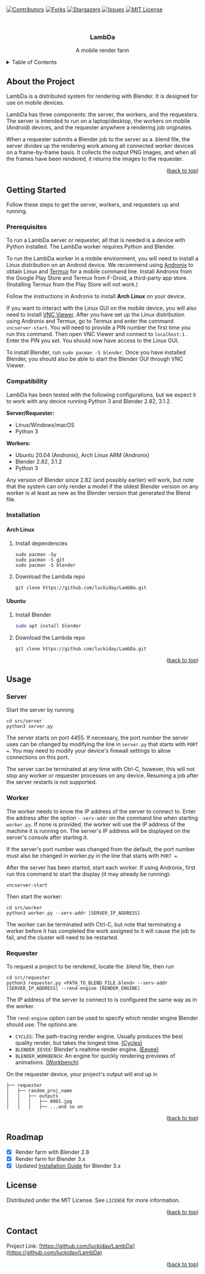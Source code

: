 <div id="top"></div>
<!--
*** Thanks for checking out the Best-README-Template. If you have a suggestion
*** that would make this better, please fork the repo and create a pull request
*** or simply open an issue with the tag "enhancement".
*** Don't forget to give the project a star!
*** Thanks again! Now go create something AMAZING! :D
-->



<!-- PROJECT SHIELDS -->
<!--
*** I'm using markdown "reference style" links for readability.
*** Reference links are enclosed in brackets [ ] instead of parentheses ( ).
*** See the bottom of this document for the declaration of the reference variables
*** for contributors-url, forks-url, etc. This is an optional, concise syntax you may use.
*** https://www.markdownguide.org/basic-syntax/#reference-style-links
-->
[![Contributors][contributors-shield]][contributors-url]
[![Forks][forks-shield]][forks-url]
[![Stargazers][stars-shield]][stars-url]
[![Issues][issues-shield]][issues-url]
[![MIT License][license-shield]][license-url]



<!-- PROJECT LOGO -->
<br />
<div align="center">
  <!-- <a href="https://github.com/luckiday/LambDa">
    <img src="images/logo.png" alt="Logo" width="80" height="80">
  </a> -->

<h3 align="center">LambDa</h3>

  <p align="center">
    A mobile render farm
    <br />
    <!-- <a href="https://github.com/luckiday/LambDa"><strong>Explore the docs »</strong></a>
    <br />
    <br />
    <a href="https://github.com/luckiday/LambDa">View Demo</a>
    ·
    <a href="https://github.com/luckiday/LambDa/issues">Report Bug</a>
    ·
    <a href="https://github.com/luckiday/LambDa/issues">Request Feature</a> -->
  </p>
</div>



<!-- TABLE OF CONTENTS -->
<details>
  <summary>Table of Contents</summary>
  <ol>
    <li>
      <a href="#about-the-project">About the Project</a>
      <!-- <ul>
        <li><a href="#built-with">Built With</a></li>
      </ul> -->
    </li>
    <li>
      <a href="#getting-started">Getting Started</a>
      <ul>
        <li><a href="#prerequisites">Prerequisites</a></li>
        <li><a href="#compatibility">Compatibility</a></li>
        <li><a href="#installation">Installation</a></li>
      </ul>
    </li>
    <li><a href="#usage">Usage</a></li>
    <!-- <li><a href="#roadmap">Roadmap</a></li>
    <li><a href="#contributing">Contributing</a></li> -->
    <li><a href="#license">License</a></li>
    <li><a href="#contact">Contact</a></li>
    <!-- <li><a href="#acknowledgments">Acknowledgments</a></li> -->
  </ol>
</details>



<!-- ABOUT THE PROJECT -->

## About the Project

LambDa is a distributed system for rendering with Blender. It is designed for use on mobile devices.

LambDa has three components: the server, the workers, and the requesters. The server is intended to run on a
laptop/desktop, the workers on mobile (Android) devices, and the requester anywhere a rendering job originates.

When a requester submits a Blender job to the server as a .blend file, the server divides up the rendering work among
all connected worker devices on a frame-by-frame basis. It collects the output PNG images, and when all the frames have
been rendered, it returns the images to the requester.

<!-- [![Product Name Screen Shot][product-screenshot]](https://example.com)

Here's a blank template to get started: To avoid retyping too much info. Do a search and replace with your text editor 
for the following: `github_username`, `repo_name`, `email_client`, `email`, `project_title`, `project_description` -->

<p align="right">(<a href="#top">back to top</a>)</p>




<!-- GETTING STARTED -->

## Getting Started

Follow these steps to get the server, workers, and requesters up and running.

### Prerequisites

To run a LambDa server or requester, all that is needed is a device with Python installed. The LambDa worker requires
Python and Blender.

To run the LambDa worker in a mobile environment, you will need to install a Linux distribution on an Android device. We
recommend using [Andronix](https://play.google.com/store/apps/details?id=studio.com.techriz.andronix&hl=en_US&gl=US) to
obtain Linux and [Termux](https://f-droid.org/en/packages/com.termux/) for a mobile command line. Install Andronix from
the Google Play Store and Termux from F-Droid, a third-party app store. (Installing Termux from the Play Store will not
work.)

Follow the instructions in Andronix to install **Arch Linux** on your device.

<!-- We have also tested LambDa on Ubuntu, however, recent versions of Blender (3+) are not available from the Ubuntu package
manager. -->

If you want to interact with the Linux GUI on the mobile device, you will also need to
install [VNC Viewer](https://play.google.com/store/apps/details?id=com.realvnc.viewer.android&hl=en_US&gl=US). After you
have set up the Linux distribution using Andronix and Termux, go to Termux and enter the command `vncserver-start`. You
will need to provide a PIN number the first time you run this command. Then open VNC Viewer and connect to `localhost:1`
. Enter the PIN you set. You should now have access to the Linux GUI.

To install Blender, run
`sudo pacman -S blender`.
Once you have installed Blender, you should also
be able to start the Blender GUI through VNC Viewer.

### Compatibility

LambDa has been tested with the following configurations, but we expect it to work with any device running Python 3 and
Blender 2.82, 3.1.2.

**Server/Requester:**

* Linux/Windows/macOS
* Python 3

**Workers:**

* Ubuntu 20.04 (Andronix), Arch Linux ARM (Andronix)
* Blender 2.82, 3.1.2
* Python 3

Any version of Blender since 2.82 (and possibly earlier) will work, but note that the system can only render a model if
the oldest Blender version on any worker is at least as new as the Blender version that generated the Blend file.

### Installation

#### Arch Linux

1. Install dependencies
    ```
    sudo pacman -Sy
    sudo pacman -S git
    sudo pacman -S blender
    ```

2. Download the Lambda repo
    ```
    git clone https://github.com/luckiday/LambDa.git
    ```

#### Ubuntu

1. Install Blender
    ```sh
    sudo apt install blender
    ```

2. Download the Lambda repo
    ```
    git clone https://github.com/luckiday/LambDa.git
    ```

<p align="right">(<a href="#top">back to top</a>)</p>



<!-- USAGE EXAMPLES -->

## Usage

<!-- Use this space to show useful examples of how a project can be used. Additional screenshots, code examples and 
demos work well in this space. You may also link to more resources. -->

### Server

Start the server by running

```
cd src/server
python3 server.py
```

The server starts on port 4455. If necessary, the port number the server uses can be changed by modifying the line
in `server.py` that starts with `PORT =`. You may need to modify your device's firewall settings to allow connections on
this port.

The server can be terminated at any time with Ctrl-C, however, this will not stop any worker or requester processes on
any device. Resuming a job after the server restarts is not supported.

### Worker

The worker needs to know the IP address of the server to connect to. Enter the address after the option `--serv-addr` on
the command line when starting `worker.py`. If none is provided, the worker will use the IP address of the machine it is
running on. The server's IP address will be displayed on the server's console after starting it.

If the server's port number was changed from the default, the port number must also be changed in worker.py in the line
that starts with `PORT =`.

After the server has been started, start each worker. If using Andronix, first
run this command to start the display (it may already be running):
```
vncserver-start
```

Then start the worker:
```
cd src/worker
python3 worker.py --serv-addr [SERVER_IP_ADDRESS]
```

The worker can be terminated with Ctrl-C, but note that terminating a worker before it has completed the work assigned
to it will cause the job to fail, and the cluster will need to be restarted.

### Requester

To request a project to be rendered, locate the .blend file, then run

```
cd src/requester
python3 requester.py <PATH_TO_BLEND_FILE.blend> --serv-addr [SERVER_IP_ADDRESS] --rend-engine [RENDER_ENGINE]
```

The IP address of the server to connect to is configured the same way as in the worker.

The `rend-engine` option can be used to specify which render engine Blender
should use. The options are:

* `CYCLES`: The path-tracing render engine. Usually produces the best quality
render, but takes the longest time.
[(Cycles)](https://docs.blender.org/manual/en/latest/render/cycles/introduction.html)
* `BLENDER_EEVEE`: Blender's realtime render engine.
[(Eevee)](https://docs.blender.org/manual/en/latest/render/eevee/introduction.html)
* `BLENDER_WORKBENCH`: An engine for quickly rendering previews of animations.
[(Workbench)](https://docs.blender.org/manual/en/latest/render/workbench/introduction.html)

On the requester device, your project's output will end up in

```
├── requester
│   ├── random_proj_name
│   │   ├── outputs
│   │   │   ├── 0001.jpg
│   │   │   ├── ...and so on
```

<!-- _For more examples, please refer to the [Documentation](https://example.com)_ -->

<p align="right">(<a href="#top">back to top</a>)</p>



<!-- ROADMAP -->

## Roadmap

- [x] Render farm with Blender 2.8
- [x] Render farm for Blender 3.x
- [x] Updated [Installation Guide](doc/instruction.md) for Blender 3.x

<!-- See the [open issues](https://github.com/luckiday/LambDa/issues) for a full list of proposed features (and known issues).

 <p align="right">(<a href="#top">back to top</a>)</p> -->



<!-- CONTRIBUTING -->
<!-- ## Contributing

Contributions are what make the open source community such an amazing place to learn, inspire, and create. Any contributions you make are **greatly appreciated**.

If you have a suggestion that would make this better, please fork the repo and create a pull request. You can also simply open an issue with the tag "enhancement".
Don't forget to give the project a star! Thanks again!

1. Fork the Project
2. Create your Feature Branch (`git checkout -b feature/AmazingFeature`)
3. Commit your Changes (`git commit -m 'Add some AmazingFeature'`)
4. Push to the Branch (`git push origin feature/AmazingFeature`)
5. Open a Pull Request -->

<!-- <p align="right">(<a href="#top">back to top</a>)</p> -->



<!-- LICENSE -->

## License

Distributed under the MIT License. See `LICENSE` for more information.

<p align="right">(<a href="#top">back to top</a>)</p>



<!-- CONTACT -->

## Contact

<!-- Your Name - email@email_client.com -->

Project Link: [https://github.com/luckiday/LambDa](https://github.com/luckiday/LambDa)

<p align="right">(<a href="#top">back to top</a>)</p>



<!-- ACKNOWLEDGMENTS -->
<!-- ## Acknowledgments

* []()
* []()
* []()

<p align="right">(<a href="#top">back to top</a>)</p> -->



<!-- MARKDOWN LINKS & IMAGES -->
<!-- https://www.markdownguide.org/basic-syntax/#reference-style-links -->

[contributors-shield]: https://img.shields.io/github/contributors/luckiday/LambDa.svg?style=for-the-badge

[contributors-url]: https://github.com/luckiday/LambDa/graphs/contributors

[forks-shield]: https://img.shields.io/github/forks/luckiday/LambDa.svg?style=for-the-badge

[forks-url]: https://github.com/luckiday/LambDa/network/members

[stars-shield]: https://img.shields.io/github/stars/luckiday/LambDa.svg?style=for-the-badge

[stars-url]: https://github.com/luckiday/LambDa/stargazers

[issues-shield]: https://img.shields.io/github/issues/luckiday/LambDa.svg?style=for-the-badge

[issues-url]: https://github.com/luckiday/LambDa/issues

[license-shield]: https://img.shields.io/github/license/luckiday/LambDa.svg?style=for-the-badge

[license-url]: https://github.com/luckiday/LambDa/blob/master/LICENSE.txt

[product-screenshot]: images/screenshot.png